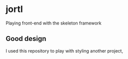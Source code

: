 # jortl
Playing front-end with the skeleton framework

## Good design
I used this repository to play with styling another project, 
